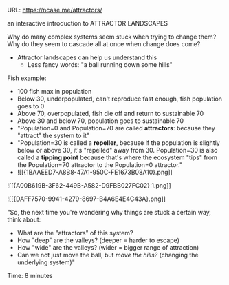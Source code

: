 URL: https://ncase.me/attractors/

an interactive introduction to ATTRACTOR LANDSCAPES

Why do many complex systems seem stuck when trying to change them? Why do they seem to cascade all at once when change does come?
* Attractor landscapes can help us understand this
	* Less fancy words: "a ball running down some hills"

Fish example:
* 100 fish max in population
* Below 30, underpopulated, can't reproduce fast enough, fish population goes to 0
* Above 70, overpopulated, fish die off and return to sustainable 70
* Above 30 and below 70, population goes to sustainable 70
* "Population=0 and Population=70 are called **attractors**: because they "attract" the system to it"
* "Population=30 is called a **repeller**, because if the population is slightly below or above 30, it's "repelled" away from 30. Population=30 is also called a **tipping point** because that's where the ecosystem "tips" from the Population=70 attractor to the Population=0 attractor."
* ![[{1BAAEED7-A8B8-47A1-950C-FE1673B08A10}.png]]


![[{A00B619B-3F62-449B-A582-D9FBB027FC02} 1.png]]

![[{DAFF7570-9941-4279-8697-B4A6E4E4C43A}.png]]

"So, the next time you're wondering why things are stuck a certain way, think about:

- What are the "attractors" of this system?
- How "deep" are the valleys? (deeper = harder to escape)
- How "wide" are the valleys? (wider = bigger range of attraction)
- Can we not just move the ball, but _move the hills?_ (changing the underlying system)"

Time: 8 minutes